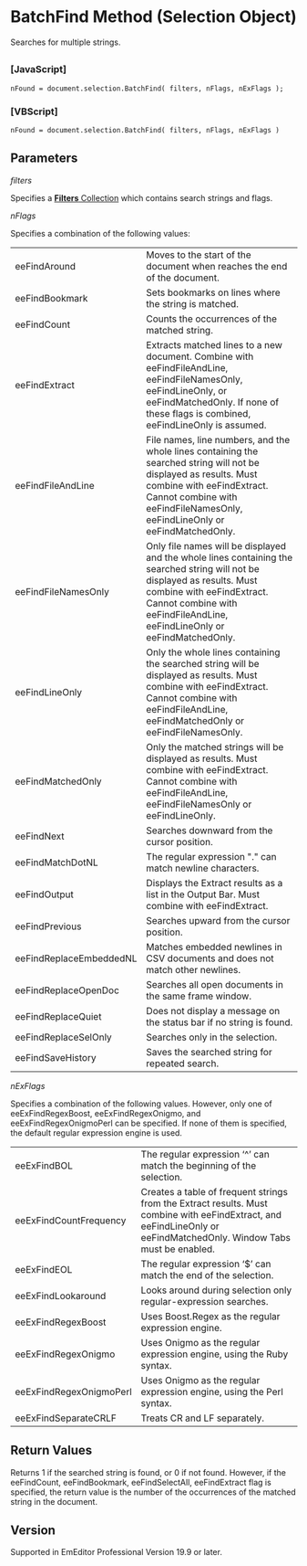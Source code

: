 # BatchFind Method (Selection Object)

Searches for multiple strings.

## 

### \[JavaScript\]

```
nFound = document.selection.BatchFind( filters, nFlags, nExFlags );
```

### \[VBScript\]

```
nFound = document.selection.BatchFind( filters, nFlags, nExFlags )
```

## Parameters

_filters_

Specifies a [**Filters** Collection](../filters/index) which contains search strings and flags.

_nFlags_

Specifies a combination of the following values:

|     |     |
| --- | --- |
| eeFindAround | Moves to the start of the document when reaches the end of the document. |
| eeFindBookmark | Sets bookmarks on lines where the string is matched. |
| eeFindCount | Counts the occurrences of the matched string. |
| eeFindExtract | Extracts matched lines to a new document. Combine with eeFindFileAndLine, eeFindFileNamesOnly, eeFindLineOnly, or eeFindMatchedOnly. If none of these flags is combined, eeFindLineOnly is assumed. |
| eeFindFileAndLine | File names, line numbers, and the whole lines containing the searched string will not be displayed as results. Must combine with eeFindExtract. Cannot combine with eeFindFileNamesOnly, eeFindLineOnly or eeFindMatchedOnly. |
| eeFindFileNamesOnly | Only file names will be displayed and the whole lines containing the searched string will not be displayed as results. Must combine with eeFindExtract. Cannot combine with eeFindFileAndLine, eeFindLineOnly or eeFindMatchedOnly. |
| eeFindLineOnly | Only the whole lines containing the searched string will be displayed as results. Must combine with eeFindExtract. Cannot combine with eeFindFileAndLine, eeFindMatchedOnly or eeFindFileNamesOnly. |
| eeFindMatchedOnly | Only the matched strings will be displayed as results. Must combine with eeFindExtract. Cannot combine with eeFindFileAndLine, eeFindFileNamesOnly or eeFindLineOnly. |
| eeFindNext | Searches downward from the cursor position. |
| eeFindMatchDotNL | The regular expression "." can match newline characters. |
| eeFindOutput | Displays the Extract results as a list in the Output Bar. Must combine with eeFindExtract. |
| eeFindPrevious | Searches upward from the cursor position. |
| eeFindReplaceEmbeddedNL | Matches embedded newlines in CSV documents and does not match other newlines. |
| eeFindReplaceOpenDoc | Searches all open documents in the same frame window. |
| eeFindReplaceQuiet | Does not display a message on the status bar if no string is found. |
| eeFindReplaceSelOnly | Searches only in the selection. |
| eeFindSaveHistory | Saves the searched string for repeated search. |

_nExFlags_

Specifies a combination of the following values. However, only one of eeExFindRegexBoost, eeExFindRegexOnigmo, and eeExFindRegexOnigmoPerl can be specified. If none of them is specified, the default regular expression engine is used.

|     |     |
| --- | --- |
| eeExFindBOL | The regular expression ‘^’ can match the beginning of the selection. |
| eeExFindCountFrequency | Creates a table of frequent strings from the Extract results. Must combine with eeFindExtract, and eeFindLineOnly or eeFindMatchedOnly. Window Tabs must be enabled. |
| eeExFindEOL | The regular expression ‘$’ can match the end of the selection. |
| eeExFindLookaround | Looks around during selection only regular-expression searches. |
| eeExFindRegexBoost | Uses Boost.Regex as the regular expression engine. |
| eeExFindRegexOnigmo | Uses Onigmo as the regular expression engine, using the Ruby syntax. |
| eeExFindRegexOnigmoPerl | Uses Onigmo as the regular expression engine, using the Perl syntax. |
| eeExFindSeparateCRLF | Treats CR and LF separately. |

## Return Values

Returns 1 if the searched string is found, or 0 if not found. However, if the eeFindCount, eeFindBookmark, eeFindSelectAll, eeFindExtract flag is specified, the return value is the number of the occurrences of the matched string in the document.

## Version

Supported in EmEditor Professional Version 19.9 or later.
